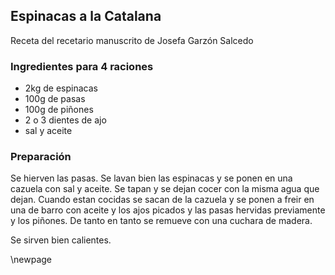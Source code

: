 ## Espinacas a la Catalana

Receta del recetario manuscrito de Josefa Garzón Salcedo

### Ingredientes para 4 raciones

- 2kg de espinacas
- 100g de pasas
- 100g de piñones
- 2 o 3 dientes de ajo
- sal y aceite

### Preparación

Se hierven las pasas.
Se lavan bien las espinacas y se ponen en una cazuela con sal y aceite.
Se tapan y se dejan cocer con la misma agua que dejan.
Cuando estan cocidas se sacan de la cazuela y se ponen a freir en una de barro con aceite y los ajos picados y las pasas hervidas previamente y los piñones.
De tanto en tanto se remueve con una cuchara de madera.

Se sirven bien calientes.

\newpage
